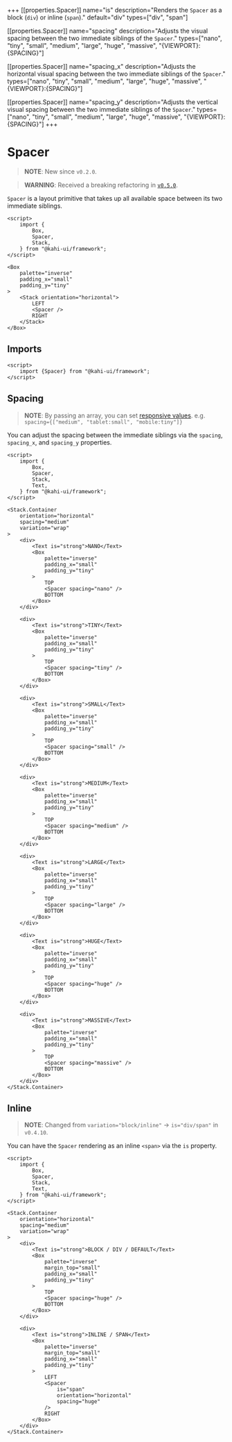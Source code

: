 +++
[[properties.Spacer]]
name="is"
description="Renders the `Spacer` as a block (`div`) or inline (`span`)."
default="div"
types=["div", "span"]

[[properties.Spacer]]
name="spacing"
description="Adjusts the visual spacing between the two immediate siblings of the `Spacer`."
types=["nano", "tiny", "small", "medium", "large", "huge", "massive", "{VIEWPORT}:{SPACING}"]

[[properties.Spacer]]
name="spacing_x"
description="Adjusts the horizontal visual spacing between the two immediate siblings of the `Spacer`."
types=["nano", "tiny", "small", "medium", "large", "huge", "massive", "{VIEWPORT}:{SPACING}"]

[[properties.Spacer]]
name="spacing_y"
description="Adjusts the vertical visual spacing between the two immediate siblings of the `Spacer`."
types=["nano", "tiny", "small", "medium", "large", "huge", "massive", "{VIEWPORT}:{SPACING}"]
+++

# Spacer

> **NOTE**: New since `v0.2.0`.

> **WARNING**: Received a breaking refactoring in [`v0.5.0`](../migrations/0.4.x-to-0.5.x.md).

`Spacer` is a layout primitive that takes up all available space between its two immediate siblings.

```svelte {title="Spacer Preview" mode="repl"}
<script>
    import {
        Box,
        Spacer,
        Stack,
    } from "@kahi-ui/framework";
</script>

<Box
    palette="inverse"
    padding_x="small"
    padding_y="tiny"
>
    <Stack orientation="horizontal">
        LEFT
        <Spacer />
        RIGHT
    </Stack>
</Box>
```

## Imports

```svelte {title="Spacer Imports"}
<script>
    import {Spacer} from "@kahi-ui/framework";
</script>
```

## Spacing

> **NOTE**: By passing an array, you can set [responsive values](../framework/responsitivity.md). e.g. `spacing={["medium", "tablet:small", "mobile:tiny"]}`

You can adjust the spacing between the immediate siblings via the `spacing`, `spacing_x`, and `spacing_y` properties.

```svelte {title="Spacer Spacing" mode="repl"}
<script>
    import {
        Box,
        Spacer,
        Stack,
        Text,
    } from "@kahi-ui/framework";
</script>

<Stack.Container
    orientation="horizontal"
    spacing="medium"
    variation="wrap"
>
    <div>
        <Text is="strong">NANO</Text>
        <Box
            palette="inverse"
            padding_x="small"
            padding_y="tiny"
        >
            TOP
            <Spacer spacing="nano" />
            BOTTOM
        </Box>
    </div>

    <div>
        <Text is="strong">TINY</Text>
        <Box
            palette="inverse"
            padding_x="small"
            padding_y="tiny"
        >
            TOP
            <Spacer spacing="tiny" />
            BOTTOM
        </Box>
    </div>

    <div>
        <Text is="strong">SMALL</Text>
        <Box
            palette="inverse"
            padding_x="small"
            padding_y="tiny"
        >
            TOP
            <Spacer spacing="small" />
            BOTTOM
        </Box>
    </div>

    <div>
        <Text is="strong">MEDIUM</Text>
        <Box
            palette="inverse"
            padding_x="small"
            padding_y="tiny"
        >
            TOP
            <Spacer spacing="medium" />
            BOTTOM
        </Box>
    </div>

    <div>
        <Text is="strong">LARGE</Text>
        <Box
            palette="inverse"
            padding_x="small"
            padding_y="tiny"
        >
            TOP
            <Spacer spacing="large" />
            BOTTOM
        </Box>
    </div>

    <div>
        <Text is="strong">HUGE</Text>
        <Box
            palette="inverse"
            padding_x="small"
            padding_y="tiny"
        >
            TOP
            <Spacer spacing="huge" />
            BOTTOM
        </Box>
    </div>

    <div>
        <Text is="strong">MASSIVE</Text>
        <Box
            palette="inverse"
            padding_x="small"
            padding_y="tiny"
        >
            TOP
            <Spacer spacing="massive" />
            BOTTOM
        </Box>
    </div>
</Stack.Container>
```

## Inline

> **NOTE**: Changed from `variation="block/inline"` -> `is="div/span"` in `v0.4.10`.

You can have the `Spacer` rendering as an inline `<span>` via the `is` property.

```svelte {title="Spacer Inline" mode="repl"}
<script>
    import {
        Box,
        Spacer,
        Stack,
        Text,
    } from "@kahi-ui/framework";
</script>

<Stack.Container
    orientation="horizontal"
    spacing="medium"
    variation="wrap"
>
    <div>
        <Text is="strong">BLOCK / DIV / DEFAULT</Text>
        <Box
            palette="inverse"
            margin_top="small"
            padding_x="small"
            padding_y="tiny"
        >
            TOP
            <Spacer spacing="huge" />
            BOTTOM
        </Box>
    </div>

    <div>
        <Text is="strong">INLINE / SPAN</Text>
        <Box
            palette="inverse"
            margin_top="small"
            padding_x="small"
            padding_y="tiny"
        >
            LEFT
            <Spacer
                is="span"
                orientation="horizontal"
                spacing="huge"
            />
            RIGHT
        </Box>
    </div>
</Stack.Container>
```
